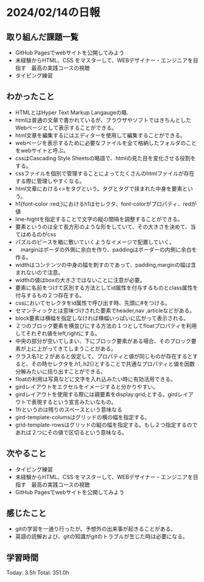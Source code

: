 # 2024/02/14の日報
## 取り組んだ課題一覧
* GitHub Pagesでwebサイトを公開してみよう
* 未経験からHTML、CSS をマスターして、WEBデザイナー・エンジニアを目指す　最高の実践コースの視聴
* タイピング練習
## わかったこと
*  HTMLとはHyper Text Markup Langaugeの略.
*  htmlは普通の文章で書かれているが、ブラウザやソフトではきちんとしたWebページとして表示することができる。
*  html文章を編集するにはエディターを使用して編集することができる。
*  webページを表示するために必要なファイルを全て格納したフォルダのことをwebサイトと呼ぶ。
*  cssはCascading Style Sheetsの略語で、htmlの見た目を変化させる役割をする。
*  cssファイルを個別で管理することによってたくさんのhtmlファイルが存在する際に管理しやすくなる。
*  html文章における<>をタグという。タグとタグで挟まれた中身を要素という。
*  h1{font-color :red;}におけるh1はセレクタ、font-colorがプロパティ、redが値
*  line-hightを指定することで文字の縦の間隔を調整することができる。
*  要素というのは全て長方形のような形をしていて、その大きさを決めて、当てはめるのがcss
  *  パズルのピースを箱に敷いていくようなイメージで配置していく。
*  　marginはボーダの外側に余白を作り、paddingはボーダーの内側に余白を作る。
*  widthはコンテンツの中身の幅を刺すのであって、padding,marginの幅は含まれないので注意。
  * widthの値はboxの大きさではないことに注意が必要。
*  要素に名前をつけて区別する方法としてid属性を付与するものとclass属性を付与するもの２つ存在する。
*  cssにおいてセレクタをid属性で呼び出す時、先頭に#をつける。
*  セマンティックとは意味づけされた要素でheader,nav ,articleなどがある。
*  block要素は横幅を指定しなければ横幅いっぱいに広がって表示される。
*  ２つのブロック要素を横並びにする方法の１つとしてfloatプロパティを利用してそれぞれ値をleft,rightにする。
  *  中央の部分が空いてしまい、下にブロック要素がある場合、そのブロック要素が上に上がってきてしまうことがある。
* クラス名1と２があると仮定して、プロパティと値が同じものが存在するとすると、その時セレクタを.h1,.h2{}とすることで共通なプロパティと値を因数分解みたいに括り出すことができる。
* floatの利用は写真などに文字を入れ込みたい時に有効活用できる。
* girdレイアウトをエクセルをイメージすると分かりやすい。
* girdレイアウトを使用する際には親要素をdisplay:grid;とする。girdレイアウトで表現するという宣言みたいなもの。
* 1frというのは残りのスペースという意味なる
* gird-template-columsはグリッドの横の幅を指定する。
* grid-template-rowsはグリッドの縦の幅を指定する。もし２つ指定するのであれば２つにその値で区切るという意味なる。    
    
## 次やること
* タイピング練習
* 未経験からHTML、CSS をマスターして、WEBデザイナー・エンジニアを目指す　最高の実践コースの視聴
* GitHub Pagesでwebサイトを公開してみよう
## 感じたこと
* gitの学習を一通り行ったが、予想外の出来事が起きることがある。
* 英語の読解および、gitの知識がgitのトラブルが生じた時は必要になる。
## 学習時間
Today: 3.5h
Total: 351.0h
